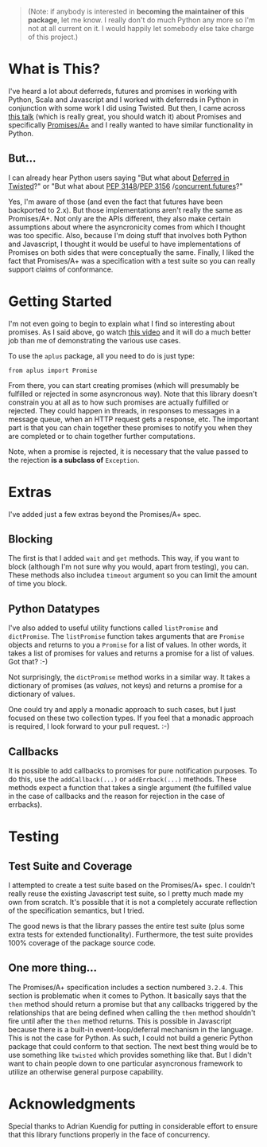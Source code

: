 > (Note: if anybody is interested in **becoming the maintainer of this package**, let me know.  I really don't do much Python any more so I'm not at all current on it.  I would happily let somebody else take charge of this project.)

What is This?
=============

I've heard a lot about deferreds, futures and promises in working with
Python, Scala and Javascript and I worked with deferreds in Python in
conjunction with some work I did using Twisted.  But then, I came
across [this
talk](http://marakana.com/s/post/1453/redemption_from_callback_hell_michael_jackson_domenic_denicola_video)
(which is really great, you should watch it) about Promises and
specifically
[Promises/A+](http://promises-aplus.github.io/promises-spec/) and I
really wanted to have similar functionality in Python.

But...
------

I can already hear Python users saying "But what about [Deferred in
Twisted](https://twistedmatrix.com/documents/8.2.0/api/twisted.internet.defer.Deferred.html)?"
or "But what about [PEP
3148](http://www.python.org/dev/peps/pep-3148/)/[PEP
3156](http://www.python.org/dev/peps/pep-3156/)
/[concurrent.futures](http://docs.python.org/dev/library/concurrent.futures.html)?"

Yes, I'm aware of those (and even the fact that futures have been
backported to 2.x).  But those implementations aren't really the same
as Promises/A+.  Not only are the APIs different, they also make
certain assumptions about where the asyncronicity comes from which I
thought was too specific.  Also, because I'm doing stuff that involves
both Python and Javascript, I thought it would be useful to have
implementations of Promises on both sides that were conceptually the
same.  Finally, I liked the fact that Promises/A+ was a specification
with a test suite so you can really support claims of conformance.

Getting Started
===============

I'm not even going to begin to explain what I find so interesting
about promises.  As I said above, go watch [this
video](http://promises-aplus.github.io/promises-spec/) and it will do
a much better job than me of demonstrating the various use cases.

To use the `aplus` package, all you need to do is just type:

```
from aplus import Promise
```

From there, you can start creating promises (which will presumably be
fulfilled or rejected in some asyncronous way).  Note that this
library doesn't constrain you at all as to how such promises are
actually fulfilled or rejected.  They could happen in threads, in
responses to messages in a message queue, when an HTTP request gets a
response, etc.  The important part is that you can chain together
these promises to notify you when they are completed or to chain
together further computations.

Note, when a promise is rejected, it is necessary that the value
passed to the rejection **is a subclass of** `Exception`.

Extras
======

I've added just a few extras beyond the Promises/A+ spec.

Blocking
--------

The first is that I added `wait` and `get` methods.  This way, if you
want to block (although I'm not sure why you would, apart from
testing), you can.  These methods also includea `timeout` argument so
you can limit the amount of time you block.

Python Datatypes
----------------

I've also added to useful utility functions called `listPromise` and
`dictPromise`.  The `listPromise` function takes arguments that are
`Promise` objects and returns to you a `Promise` for a list of values.
In other words, it takes a list of promises for values and returns a
promise for a list of values.  Got that? :-)

Not surprisingly, the `dictPromise` method works in a similar way.  It
takes a dictionary of promises (as *values*, not keys) and returns a
promise for a dictionary of values.

One could try and apply a monadic approach to such cases, but I just
focused on these two collection types.  If you feel that a monadic
approach is required, I look forward to your pull request. :-)

Callbacks
---------

It is possible to add callbacks to promises for pure notification
purposes.  To do this, use the `addCallback(...)` or `addErrback(...)`
methods.  These methods expect a function that takes a single argument
(the fulfilled value in the case of callbacks and the reason for
rejection in the case of errbacks).

Testing
=======

Test Suite and Coverage
-----------------------

I attempted to create a test suite based on the Promises/A+ spec.  I
couldn't really reuse the existing Javascript test suite, so I pretty
much made my own from scratch.  It's possible that it is not a
completely accurate reflection of the specification semantics, but I
tried.

The good news is that the library passes the entire test suite (plus
some extra tests for extended functionality).  Furthermore, the test
suite provides 100% coverage of the package source code.

One more thing...
-----------------

The Promises/A+ specification includes a section numbered `3.2.4`.
This section is problematic when it comes to Python.  It basically
says that the `then` method should return a promise but that any
callbacks triggered by the relationships that are being defined when
calling the `then` method shouldn't fire until after the `then` method
returns.  This is possible in Javascript because there is a built-in
event-loop/deferral mechanism in the language.  This is not the case
for Python.  As such, I could not build a generic Python package that
could conform to that section.  The next best thing would be to use
something like `twisted` which provides something like that.  But I
didn't want to chain people down to one particular asyncronous
framework to utilize an otherwise general purpose capability.

Acknowledgments
===============

Special thanks to Adrian Kuendig for putting in considerable effort to
ensure that this library functions properly in the face of
concurrency.
